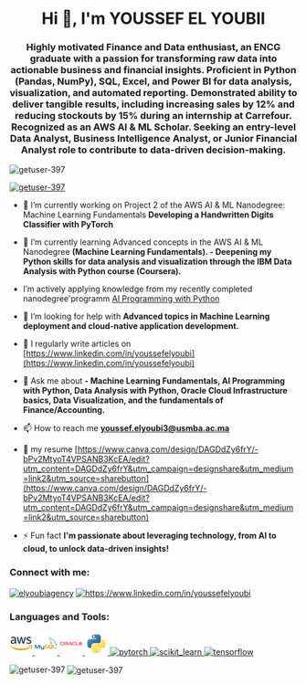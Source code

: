 <h1 align="center">Hi 👋, I'm YOUSSEF EL YOUBII</h1>
<h3 align="center">Highly motivated Finance and Data enthusiast, an ENCG graduate with a passion for transforming raw data into actionable business and financial insights. Proficient in Python (Pandas, NumPy), SQL, Excel, and Power BI for data analysis, visualization, and automated reporting. Demonstrated ability to deliver tangible results, including increasing sales by 12% and reducing stockouts by 15% during an internship at Carrefour. Recognized as an AWS AI & ML Scholar. Seeking an entry-level Data Analyst, Business Intelligence Analyst, or Junior Financial Analyst role to contribute to data-driven decision-making.</h3>

<p align="left"> <img src="https://komarev.com/ghpvc/?username=getuser-397&label=Profile%20views&color=0e75b6&style=flat" alt="getuser-397" /> </p>

<p align="left"> <a href="https://github.com/ryo-ma/github-profile-trophy"><img src="https://github-profile-trophy.vercel.app/?username=getuser-397" alt="getuser-397" /></a> </p>

- 🔭 I’m currently working on Project 2 of the AWS AI & ML Nanodegree: Machine Learning Fundamentals **Developing a Handwritten Digits Classifier with PyTorch**

- 🌱 I’m currently learning Advanced concepts in the AWS AI & ML Nanodegree **(Machine Learning Fundamentals). - Deepening my Python skills for data analysis and visualization through the IBM Data Analysis with Python course (Coursera).**

- I’m actively applying knowledge from my recently completed nanodegree'programm [AI Programming with Python](https://github.com/getuser-397/Udacity-Project-2-my-own-image-classifier)

- 🤝 I’m looking for help with **Advanced topics in Machine Learning deployment and cloud-native application development.**

- 📝 I regularly write articles on [https://www.linkedin.com/in/youssefelyoubi](https://www.linkedin.com/in/youssefelyoubi)

- 💬 Ask me about **- Machine Learning Fundamentals, AI Programming with Python, Data Analysis with Python, Oracle Cloud Infrastructure basics, Data Visualization, and the fundamentals of Finance/Accounting.**

- 📫 How to reach me **youssef.elyoubi3@usmba.ac.ma**

- 📄 my resume [https://www.canva.com/design/DAGDdZy6frY/-bPv2MtyoT4VPSANB3KcEA/edit?utm_content=DAGDdZy6frY&utm_campaign=designshare&utm_medium=link2&utm_source=sharebutton](https://www.canva.com/design/DAGDdZy6frY/-bPv2MtyoT4VPSANB3KcEA/edit?utm_content=DAGDdZy6frY&utm_campaign=designshare&utm_medium=link2&utm_source=sharebutton)

- ⚡ Fun fact **I'm passionate about leveraging technology, from AI to cloud, to unlock data-driven insights!**

<h3 align="left">Connect with me:</h3>
<p align="left">
<a href="https://twitter.com/elyoubiagency" target="blank"><img align="center" src="https://raw.githubusercontent.com/rahuldkjain/github-profile-readme-generator/master/src/images/icons/Social/twitter.svg" alt="elyoubiagency" height="30" width="40" /></a>
<a href="https://linkedin.com/in/https://www.linkedin.com/in/youssefelyoubi" target="blank"><img align="center" src="https://raw.githubusercontent.com/rahuldkjain/github-profile-readme-generator/master/src/images/icons/Social/linked-in-alt.svg" alt="https://www.linkedin.com/in/youssefelyoubi" height="30" width="40" /></a>
</p>

<h3 align="left">Languages and Tools:</h3>
<p align="left"> <a href="https://aws.amazon.com" target="_blank" rel="noreferrer"> <img src="https://raw.githubusercontent.com/devicons/devicon/master/icons/amazonwebservices/amazonwebservices-original-wordmark.svg" alt="aws" width="40" height="40"/> </a> <a href="https://www.mysql.com/" target="_blank" rel="noreferrer"> <img src="https://raw.githubusercontent.com/devicons/devicon/master/icons/mysql/mysql-original-wordmark.svg" alt="mysql" width="40" height="40"/> </a> <a href="https://www.oracle.com/" target="_blank" rel="noreferrer"> <img src="https://raw.githubusercontent.com/devicons/devicon/master/icons/oracle/oracle-original.svg" alt="oracle" width="40" height="40"/> </a> <a href="https://www.python.org" target="_blank" rel="noreferrer"> <img src="https://raw.githubusercontent.com/devicons/devicon/master/icons/python/python-original.svg" alt="python" width="40" height="40"/> </a> <a href="https://pytorch.org/" target="_blank" rel="noreferrer"> <img src="https://www.vectorlogo.zone/logos/pytorch/pytorch-icon.svg" alt="pytorch" width="40" height="40"/> </a> <a href="https://scikit-learn.org/" target="_blank" rel="noreferrer"> <img src="https://upload.wikimedia.org/wikipedia/commons/0/05/Scikit_learn_logo_small.svg" alt="scikit_learn" width="40" height="40"/> </a> <a href="https://www.tensorflow.org" target="_blank" rel="noreferrer"> <img src="https://www.vectorlogo.zone/logos/tensorflow/tensorflow-icon.svg" alt="tensorflow" width="40" height="40"/> </a> </p>

<p><img align="left" src="https://github-readme-stats.vercel.app/api/top-langs?username=getuser-397&show_icons=true&locale=en&layout=compact" alt="getuser-397" /></p>

<p>&nbsp;<img align="center" src="https://github-readme-stats.vercel.app/api?username=getuser-397&show_icons=true&locale=en" alt="getuser-397" /></p>
